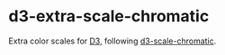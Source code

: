 # d3-extra-scale-chromatic

Extra color scales for [D3](https://d3js.org/), following [d3-scale-chromatic](https://github.com/d3/d3-scale-chromatic/tree/main).
